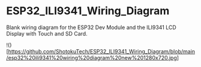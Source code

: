 # ESP32_ILI9341_Wiring_Diagram
Blank wiring diagram for the ESP32 Dev Module and the ILI9341 LCD Display with Touch and SD Card.

!()[https://github.com/ShotokuTech/ESP32_ILI9341_Wiring_Diagram/blob/main/esp32%20ili9341%20wiring%20diagram%20new%201280x720.jpg]
